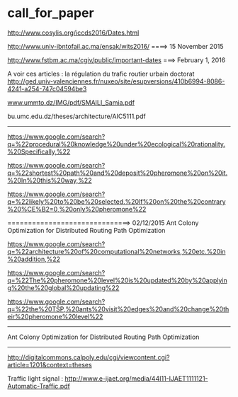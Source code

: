 # call_for_paper
http://www.cosylis.org/iccds2016/Dates.html


http://www.univ-ibntofail.ac.ma/ensak/wits2016/ ====>  15 November 2015

http://www.fstbm.ac.ma/cgiv/public/important-dates  ===> February 1, 2016



A voir ces articles : la régulation du trafic routier urbain doctorat
http://ged.univ-valenciennes.fr/nuxeo/site/esupversions/410b6994-8086-4241-a254-747c04594be3


www.ummto.dz/IMG/pdf/SMAILI_Samia.pdf

bu.umc.edu.dz/theses/architecture/AIC5111.pdf


*********************************************
https://www.google.com/search?q=%22procedural%20knowledge%20under%20ecological%20rationality.%20Specifically,%22

https://www.google.com/search?q=%22shortest%20path%20and%20deposit%20pheromone%20on%20it.%20In%20this%20way,%22

https://www.google.com/search?q=%22likely%20to%20be%20selected.%20If%20on%20the%20contrary%20%CE%B2=0,%20only%20pheromone%22




==============================> 02/12/2015
Ant Colony Optimization for Distributed Routing Path Optimization


https://www.google.com/search?q=%22architecture%20of%20computational%20networks,%20etc.%20in%20addition,%22

https://www.google.com/search?q=%22The%20pheromone%20level%20is%20updated%20by%20applying%20the%20global%20updating%22


https://www.google.com/search?q=%22the%20TSP,%20ants%20visit%20edges%20and%20change%20their%20pheromone%20level%22



****************************
Ant Colony Optimization for Distributed Routing Path Optimization




******************************

http://digitalcommons.calpoly.edu/cgi/viewcontent.cgi?article=1201&context=theses

Traffic light signal : http://www.e-ijaet.org/media/44I11-IJAET1111121-Automatic-Traffic.pdf
